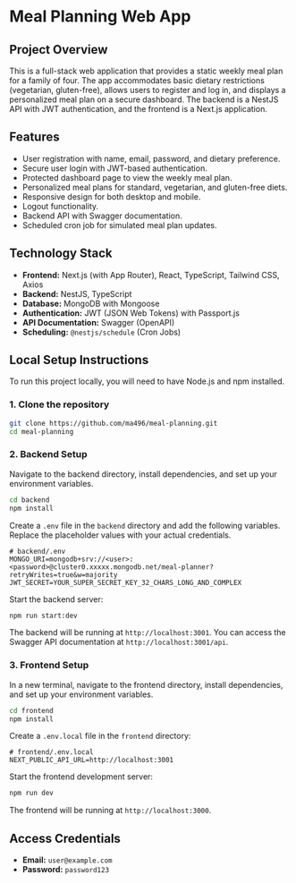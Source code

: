 # Meal Planning Web App

## Project Overview

This is a full-stack web application that provides a static weekly meal plan for a family of four. The app accommodates basic dietary restrictions (vegetarian, gluten-free), allows users to register and log in, and displays a personalized meal plan on a secure dashboard. The backend is a NestJS API with JWT authentication, and the frontend is a Next.js application.

## Features

*   User registration with name, email, password, and dietary preference.
*   Secure user login with JWT-based authentication.
*   Protected dashboard page to view the weekly meal plan.
*   Personalized meal plans for standard, vegetarian, and gluten-free diets.
*   Responsive design for both desktop and mobile.
*   Logout functionality.
*   Backend API with Swagger documentation.
*   Scheduled cron job for simulated meal plan updates.

## Technology Stack

*   **Frontend:** Next.js (with App Router), React, TypeScript, Tailwind CSS, Axios
*   **Backend:** NestJS, TypeScript
*   **Database:** MongoDB with Mongoose
*   **Authentication:** JWT (JSON Web Tokens) with Passport.js
*   **API Documentation:** Swagger (OpenAPI)
*   **Scheduling:** `@nestjs/schedule` (Cron Jobs)

## Local Setup Instructions

To run this project locally, you will need to have Node.js and npm installed.

### 1. Clone the repository

```bash
git clone https://github.com/ma496/meal-planning.git
cd meal-planning
```

### 2. Backend Setup

Navigate to the backend directory, install dependencies, and set up your environment variables.

```bash
cd backend
npm install
```

Create a `.env` file in the `backend` directory and add the following variables. Replace the placeholder values with your actual credentials.

```env
# backend/.env
MONGO_URI=mongodb+srv://<user>:<password>@cluster0.xxxxx.mongodb.net/meal-planner?retryWrites=true&w=majority
JWT_SECRET=YOUR_SUPER_SECRET_KEY_32_CHARS_LONG_AND_COMPLEX
```

Start the backend server:

```bash
npm run start:dev
```

The backend will be running at `http://localhost:3001`. You can access the Swagger API documentation at `http://localhost:3001/api`.

### 3. Frontend Setup

In a new terminal, navigate to the frontend directory, install dependencies, and set up your environment variables.

```bash
cd frontend
npm install
```

Create a `.env.local` file in the `frontend` directory:

```env
# frontend/.env.local
NEXT_PUBLIC_API_URL=http://localhost:3001
```

Start the frontend development server:

```bash
npm run dev
```

The frontend will be running at `http://localhost:3000`.

## Access Credentials

*   **Email:** `user@example.com`
*   **Password:** `password123`
